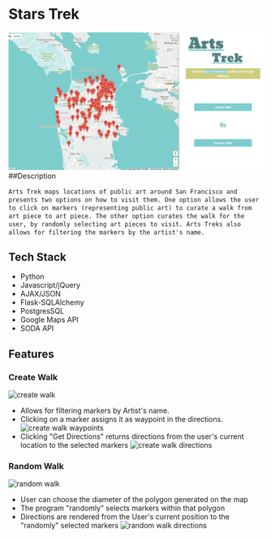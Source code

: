 # Stars Trek 

![homepage](static/homepage.png)
##Description 

    Arts Trek maps locations of public art around San Francisco and presents two options on how to visit them. One option allows the user to click on markers (representing public art) to curate a walk from art piece to art piece. The other option curates the walk for the user, by randomly selecting art pieces to visit. Arts Treks also allows for filtering the markers by the artist's name.

## Tech Stack

- Python 
- Javascript/jQuery
- AJAX/JSON
- Flask-SQLAlchemy 
- PostgresSQL
- Google Maps API 
- SODA API

## Features 

### Create Walk
![create walk](crt_wlk.png)
- Allows for filtering markers by Artist's name.
- Clicking on a marker assigns it as waypoint in the directions.
![create walk waypoints](crt_wlk_2.png) 
- Clicking "Get Directions" returns directions from the user's current location to the selected markers
![create walk directions](crt_wlk_3.png)

### Random Walk
![random walk](rnd_wlk.png)
- User can choose the diameter of the polygon generated on the map
- The program "randomly" selects markers within that polygon
- Directions are rendered from the User's current position to the "randomly" selected markers
![random walk directions](rnd_walk_2.png)
